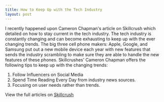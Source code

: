 ```yaml
---
title: How to Keep Up with the Tech Industry
layout: post
---
```

I recently happened upon Cameron Chapman's article on Skillcrush which detailed on how to stay current in the tech industry. The tech industry is constantly changing and can become exhausting to keep up with the ever changing trends. The big three cell phone makers: Apple, Google, and Samsung put out a new mobile device each year with new features that sends the industry scrambling to make sure they are able to handle the new features of these phones. Skillcrushes' Cameron Chapman offers the following tips to keep up with the changing trends:

1. Follow Influencers on Social Media
2. Spend Time Reading Every Day from industry news sources.
3. Focusing on user needs rather than trends.

View the full articles on <a href="https://skillcrush.com/2017/06/26/changing-tech-industry/" rel="noopener" target="_blank">Skillcrush</a>
